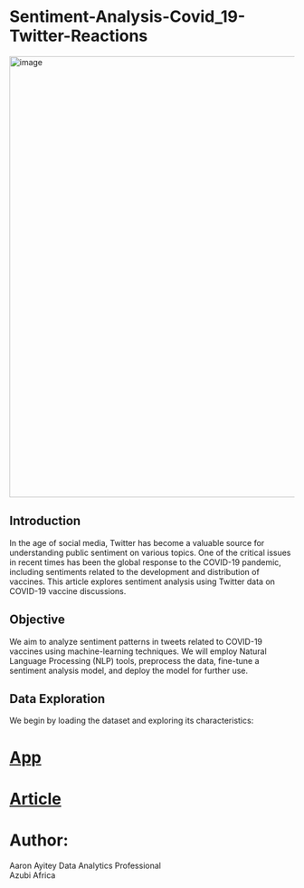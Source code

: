 # Sentiment-Analysis-Covid_19-Twitter-Reactions
<img width="778" alt="image" src="https://github.com/aaronayitey/Sentiment-Analysis-Covid_19-Twitter-Reactions/assets/63174936/a0af11e1-e2f8-4a84-be7d-6cd62075d3bf">

## Introduction
In the age of social media, Twitter has become a valuable source for understanding public sentiment on various topics. One of the critical issues in recent times has been the global response to the COVID-19 pandemic, including sentiments related to the development and distribution of vaccines. This article explores sentiment analysis using Twitter data on COVID-19 vaccine discussions.

## Objective
We aim to analyze sentiment patterns in tweets related to COVID-19 vaccines using machine-learning techniques. We will employ Natural Language Processing (NLP) tools, preprocess the data, fine-tune a sentiment analysis model, and deploy the model for further use.

## Data Exploration
We begin by loading the dataset and exploring its characteristics:


# [App](https://huggingface.co/spaces/aaronayitey/Covid_19-Vaccine-Sentiment_Analysis)


# [Article](https://medium.com/@aaronayitey/unveiling-sentiments-analyzing-covid-19-vaccine-discourse-on-twitter-5a3773511b45)


# Author:
Aaron Ayitey <ber>
Data Analytics Professional<br>
Azubi Africa
